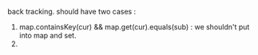 back tracking.
should have two cases : 
1. map.containsKey(cur) && map.get(cur).equals(sub) :  we shouldn't put into map and set.
2. 
